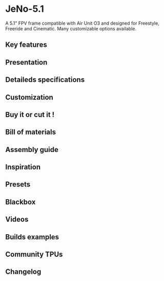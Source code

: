 # JeNo-5.1
A 5.1" FPV frame compatible with Air Unit O3 and designed for Freestyle, Freeride and Cinematic. Many customizable options available.

## Key features


## Presentation


## Detaileds specifications


## Customization


## Buy it or cut it !


## Bill of materials


## Assembly guide


## Inspiration


## Presets


## Blackbox


## Videos


## Builds examples


## Community TPUs


## Changelog


